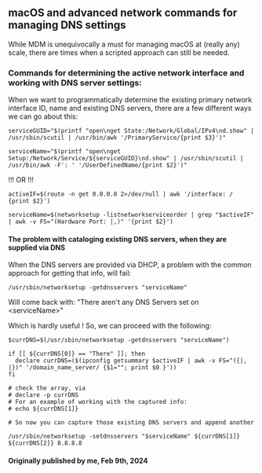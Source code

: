 ## macOS and advanced network commands for managing DNS settings

While MDM is unequivocally a must for managing macOS at (really any) scale, there are times when a scripted approach can still be needed.

### Commands for determining the active network interface and working with DNS server settings:

When we want to programmatically determine the existing primary network interface ID, name and existing DNS servers, there are a few different ways we can go about this:

```shell
serviceGUID="$(printf "open\nget State:/Network/Global/IPv4\nd.show" | /usr/sbin/scutil | /usr/bin/awk '/PrimaryService/{print $3}')"

serviceName="$(printf "open\nget Setup:/Network/Service/${serviceGUID}\nd.show" | /usr/sbin/scutil | /usr/bin/awk -F': ' '/UserDefinedName/{print $2}')"
```

!!! OR !!!

```shell
activeIF=$(route -n get 0.0.0.0 2>/dev/null | awk '/interface: / {print $2}')

serviceName=$(networksetup -listnetworkserviceorder | grep "$activeIF" | awk -v FS="(Hardware Port: |,)" '{print $2}')

```
#### The problem with cataloging existing DNS servers, when they are supplied via DNS

When the DNS servers are provided via DHCP, a problem with the common approach for getting that info,
will fail:

```shell
/usr/sbin/networksetup -getdnsservers "serviceName"
```

Will come back with: "There aren't any DNS Servers set on \<serviceName\>"

Which is hardly useful ! So, we can proceed with the following:

```shell
$currDNS=$(/usr/sbin/networksetup -getdnsservers "serviceName")

if [[ ${currDNS[0]} == "There" ]]; then
  declare currDNS=($(ipconfig getsummary $activeIF | awk -v FS="({|, |})" '/domain_name_server/ {$1=""; print $0 }'))
fi

# check the array, via 
# declare -p currDNS
# For an example of working with the captured info:
# echo ${currDNS[1]}

# So now you can capture those existing DNS servers and append another

/usr/sbin/networksetup -setdnsservers "$serviceName" ${currDNS[1]} ${currDNS[2]} 8.8.8.8
```

#### Originally published by me, Feb 9th, 2024
